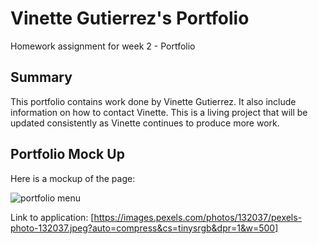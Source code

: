 # Vinette Gutierrez's Portfolio

Homework assignment for week 2 - Portfolio

## Summary

This portfolio contains work done by Vinette Gutierrez. It also include information on how to contact Vinette. This is a living project that will be updated consistently as Vinette continues to produce more work.

## Portfolio Mock Up

Here is a mockup of the page:

![portfolio menu](assets/images/mockup.png)

Link to application:
[https://images.pexels.com/photos/132037/pexels-photo-132037.jpeg?auto=compress&cs=tinysrgb&dpr=1&w=500]
